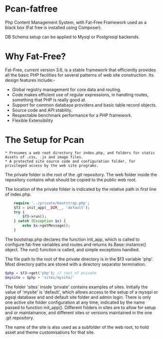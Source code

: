 # Pcan-fatfree

Php Content Management System, with Fat-Free Framework used as a black box (Fat free is installed using Composer).

DB Schema setup can be applied to Mysql or Postgresql backends.

# Why Fat-Free?

Fat-Free, current version 3.6, is a stable framework that efficiently provides all the basic PHP facilities for several patterns of web site construction.
Its design features include:-
* Global registry management for core data and routing.
* Code makes efficient use of regular expressions, in handling routes, something that PHP is really good at.
* Support for common database providers and basic table record objects.
* Source code and API stability.
* Respectable benchmark performance for a PHP framework.
* Flexible Extensibility

# The Setup for Pcan
    * Presumes a web root directory for index.php, and folders for static Assets of .css, .js and image files. 
    * A protected site source code and configuration folder, for privileged access by the web site programs.

The private folder is the root of the .git repository. The web folder inside the repository contains what should be copied to the public web root.

The location of the private folder is indicated by the relative path in first line of index.php.

```php
    require '../private/bootstrap.php';
    $f3 = init_app(__DIR__, 'default');
    try {
        $f3->run();
    } catch (Exception $x) {
        echo $x->getMessage();
    }
```

The bootstrap.php declares the function init_app, which is called to configure fat-free variables and routes and returns its Base::instance() object. 
The run() function is called, and simple exceptions handled.

The file path to the root of the private directory is in the $f3 variable 'php'.
Most directory paths are stored with a directory separator termination.

```php
$php = $f3->get('php'); // root of private
$mysite = $php + 'sites/mysite/'

```

The folder 'sites' inside 'private' contains examples of sites. Initially the value of 'mysite' is 'default', which allows access to the setup of a mysqsl or pgsql database and
and default site folder and admin login.
There is only one active site folder configuration at any time, indicated by the name passed to function init_app(). 
Different folders in sites are to allow for setup and or maintainance, and different sites or versions maintained in the one .git repository.

The name of the site is also used as a subfolder of the web root, to hold asset and theme customisations for that site.



